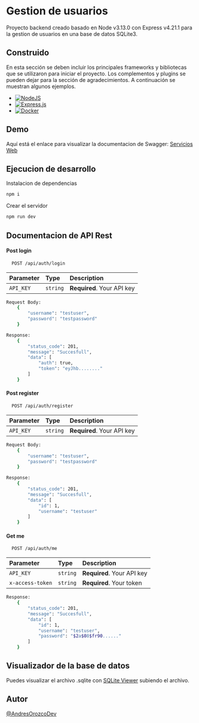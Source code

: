# Gestion de usuarios

Proyecto backend creado basado en Node v3.13.0 con Express v4.21.1 para la gestion de usuarios en una base de datos SQLite3.

## Construido

En esta sección se deben incluir los principales frameworks y bibliotecas que se utilizaron para iniciar el proyecto. Los complementos y plugins se pueden dejar para la sección de agradecimientos. A continuación se muestran algunos ejemplos.

- [![NodeJS](https://img.shields.io/badge/Node.js-6DA55F?logo=node.js&logoColor=white)](#)
- [![Express.js](https://img.shields.io/badge/Express.js-%23404d59.svg?logo=express&logoColor=%2361DAFB)](#)
- [![Docker](https://img.shields.io/badge/Docker-2496ED?logo=docker&logoColor=fff)](#)

## Demo

Aquí está el enlace para visualizar la documentacion de Swagger: [Servicios Web](https://fullstack-angular-react-fastapi-express-1.onrender.com/docs/)

## Ejecucion de desarrollo

Instalacion de dependencias

```bash
npm i
```

Crear el servidor

```bash
npm run dev
```

## Documentacion de API Rest

#### Post login

```bash
  POST /api/auth/login
```

| Parameter | Type     | Description                |
| :-------- | :------- | :------------------------- |
| `API_KEY` | `string` | **Required**. Your API key |

```bash
Request Body:
    {
        "username": "testuser",
        "password": "testpassword"
    }

Response:
    {
        "status_code": 201,
        "message": "Succesfull",
        "data": [
            "auth": true,
            "token": "eyJhb........"
        ]
    }
```

#### Post register

```bash
  POST /api/auth/register
```

| Parameter | Type     | Description                |
| :-------- | :------- | :------------------------- |
| `API_KEY` | `string` | **Required**. Your API key |

```bash
Request Body:
    {
        "username": "testuser",
        "password": "testpassword"
    }

Response:
    {
        "status_code": 201,
        "message": "Succesfull",
        "data": [
            "id": 1,
            "username": "testuser"
        ]
    }
```

#### Get me

```bash
  POST /api/auth/me
```

| Parameter        | Type     | Description                |
| :--------------- | :------- | :------------------------- |
| `API_KEY`        | `string` | **Required**. Your API key |
| `x-access-token` | `string` | **Required**. Your token   |

```bash
Response:
    {
        "status_code": 201,
        "message": "Succesfull",
        "data": [
            "id": 1,
            "username": "testuser",
            "password": "$2a$08$fr90......"
        ]
    }
```

## Visualizador de la base de datos
Puedes visualizar el archivo .sqlite con [SQLite Viewer](https://sqliteviewer.app/) subiendo el archivo.

## Autor

[@AndresOrozcoDev](https://github.com/AndresOrozcoDev)
